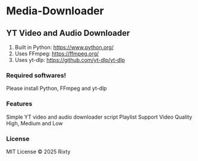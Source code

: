# Media-Downloader
## YT Video and Audio Downloader
1. Built in Python: https://www.python.org/
2. Uses FFmpeg: https://ffmpeg.org/
3. Uses yt-dlp: https://github.com/yt-dlp/yt-dlp
 
### Required softwares!
Please install Python, FFmpeg and yt-dlp

### Features
Simple YT video and audio downloader script
Playlist Support
Video Quality High, Medium and Low

### License
MIT License © 2025 Rixty
